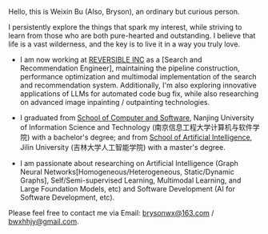 Hello, this is Weixin Bu (Also, Bryson), an ordinary but curious person.

I persistently explore the things that spark my interest, while striving to learn from those who are both pure-hearted and outstanding. I believe that life is a vast wilderness, and the key is to live it in a way you truly love.

- I am now working at [REVERSIBLE INC](https://www.reversible.com) as a [Search and Recommendation Engineer], maintaining the pipeline construction, performance optimization and multimodal implementation of the search and recommendation system. Additionally, I'm also exploring innovative applications of LLMs for automated code bug fix, while also researching on advanced image inpainting / outpainting technologies.

- I graduated from [School of Computer and Software](https://scs.nuist.edu.cn/main.htm), Nanjing University of Information Science and Technology (南京信息工程大学计算机与软件学院) with a bachelor's degree; and from [School of Artificial Intelligence](https://sai.jlu.edu.cn), Jilin University (吉林大学人工智能学院) with a master's degree.

- I am passionate about researching on Artificial Intelligence (Graph Neural Networks[Homogeneous/Heterogeneous, Static/Dynamic Graphs], Self/Semi-supervised Learning, Multimodal Learning, and Large Foundation Models, etc) and Software Development (AI for Software Development, etc).

Please feel free to contact me via Email: brysonwx@163.com / bwxhhjy@gmail.com.
